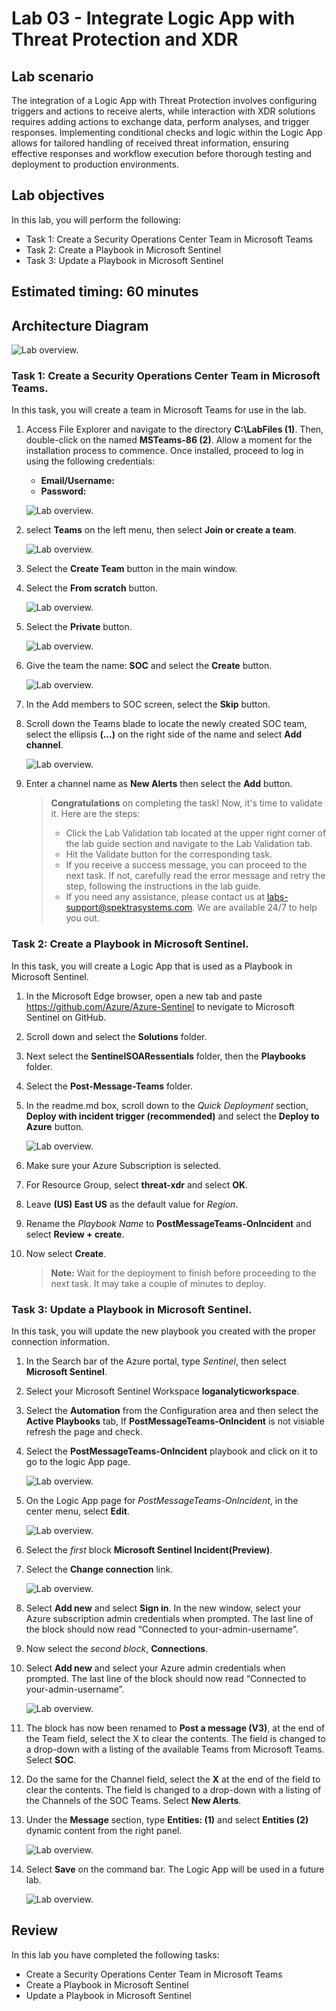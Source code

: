 # Lab 03 - Integrate Logic App with Threat Protection and XDR

## Lab scenario

The integration of a Logic App with Threat Protection involves configuring triggers and actions to receive alerts, while interaction with XDR solutions requires adding actions to exchange data, perform analyses, and trigger responses. Implementing conditional checks and logic within the Logic App allows for tailored handling of received threat information, ensuring effective responses and workflow execution before thorough testing and deployment to production environments. 

## Lab objectives
 In this lab, you will perform the following:
 - Task 1: Create a Security Operations Center Team in Microsoft Teams
 - Task 2: Create a Playbook in Microsoft Sentinel
 - Task 3: Update a Playbook in Microsoft Sentinel
 
## Estimated timing: 60 minutes

## Architecture Diagram
 ![Lab overview.](./media/lab-02.png)

### Task 1: Create a Security Operations Center Team in Microsoft Teams.

In this task, you will create a team in Microsoft Teams for use in the lab.  

1. Access File Explorer and navigate to the directory **C:\LabFiles (1)**. Then, double-click on the named **MSTeams-86 (2)**. Allow a moment for the installation process to commence. Once installed, proceed to log in using the following credentials:

   - **Email/Username:** <inject key="AzureAdUserEmail"></inject>
   - **Password:** <inject key="AzureAdUserPassword"></inject>

   ![Lab overview.](./media/lab2.10.png)

1. select **Teams** on the left menu, then select **Join or create a team**.

    ![Lab overview.](./media/lab03-task01-teams.png) 

1. Select the **Create Team** button in the main window.

1. Select the **From scratch** button.

    ![Lab overview.](./media/lab03-task01-privatebutton.png)  
       
1. Select the **Private** button.

    ![Lab overview.](./media/lab03-task01-private2.png) 

1. Give the team the name: **SOC** and select the **Create** button.

    ![Lab overview.](./media/lab03-task01-SOC.png)  

1. In the Add members to SOC screen, select the **Skip** button. 

1. Scroll down the Teams blade to locate the newly created SOC team, select the ellipsis **(...)** on the right side of the name and select **Add channel**.
   
    ![Lab overview.](./media/Lab03-task1-003.png) 

1. Enter a channel name as **New Alerts** then select the **Add** button.

    > **Congratulations** on completing the task! Now, it's time to validate it. Here are the steps:
    > - Click the Lab Validation tab located at the upper right corner of the lab guide section and navigate to the Lab Validation tab.
    > - Hit the Validate button for the corresponding task.
    > - If you receive a success message, you can proceed to the next task. If not, carefully read the error message and retry the step, following the instructions in the lab guide.
    > - If you need any assistance, please contact us at labs-support@spektrasystems.com. We are available 24/7 to help you out.

### Task 2: Create a Playbook in Microsoft Sentinel.

In this task, you will create a Logic App that is used as a Playbook in Microsoft Sentinel.

1. In the Microsoft Edge browser, open a new tab and paste https://github.com/Azure/Azure-Sentinel to nevigate to Microsoft Sentinel on GitHub.

1. Scroll down and select the **Solutions** folder.

1. Next select the **SentinelSOARessentials** folder, then the **Playbooks** folder.

1. Select the **Post-Message-Teams** folder.

1. In the readme.md box, scroll down to the *Quick Deployment* section, **Deploy with incident trigger (recommended)** and select the **Deploy to Azure** button.

    ![Lab overview.](./media/lab03-task02-githubplaybook.png) 

1. Make sure your Azure Subscription is selected.

1. For Resource Group, select **threat-xdr** and select **OK**.

1. Leave **(US) East US** as the default value for *Region*.

1. Rename the *Playbook Name* to **PostMessageTeams-OnIncident** and select **Review + create**.

1. Now select **Create**.

    >**Note:** Wait for the deployment to finish before proceeding to the next task. It may take a couple of minutes to deploy.

### Task 3: Update a Playbook in Microsoft Sentinel.

In this task, you will update the new playbook you created with the proper connection information.

1. In the Search bar of the Azure portal, type *Sentinel*, then select **Microsoft Sentinel**.

1. Select your Microsoft Sentinel Workspace **loganalyticworkspace**.

1. Select the **Automation** from the Configuration area and then select the **Active Playbooks** tab, If **PostMessageTeams-OnIncident** is not visiable refresh the page and check.

1. Select the **PostMessageTeams-OnIncident** playbook and click on it to go to the logic App page.

    ![Lab overview.](./media/Lab03-task03-activeplaybook.png) 

1. On the Logic App page for *PostMessageTeams-OnIncident*, in the center menu, select **Edit**.
   
    ![Lab overview.](./media/Lab03-task1-001.png) 

1. Select the *first* block **Microsoft Sentinel Incident(Preview)**.

1. Select the **Change connection** link.
   
   ![Lab overview.](./media/Lab03-task1-002.png) 

1. Select **Add new** and select **Sign in**. In the new window, select your Azure subscription admin credentials when prompted. The last line of the block should now read “Connected to your-admin-username”.

1. Now select the *second block*, **Connections**.

1. Select **Add new** and select your Azure admin credentials when prompted. The last line of the block should now read “Connected to your-admin-username”.
   
    ![Lab overview.](./media/Lab03-task1-004.png) 

1. The block has now been renamed to **Post a message (V3)**, at the end of the Team field, select the X to clear the contents. The field is changed to a drop-down with a listing of the available Teams from Microsoft Teams. Select **SOC**.

1. Do the same for the Channel field, select the **X** at the end of the field to clear the contents. The field is changed to a drop-down with a listing of the Channels of the SOC Teams. Select **New Alerts**. 

1. Under the **Message** section, type **Entities: (1)** and select **Entities (2)** dynamic content from the right panel.

   ![Lab overview.](./media/enti.png)

1. Select **Save** on the command bar. The Logic App will be used in a future lab.
   
   ![Lab overview.](./media/Lab03-task1-005.png)
   
## Review
 In this lab you have completed the following tasks:
 - Create a Security Operations Center Team in Microsoft Teams
 - Create a Playbook in Microsoft Sentinel
 - Update a Playbook in Microsoft Sentinel
